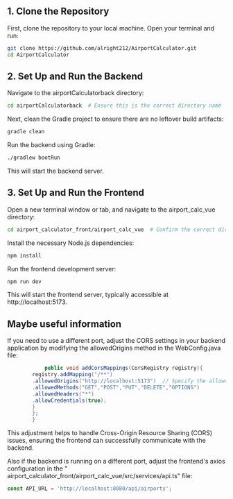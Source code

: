 ## 1. Clone the Repository

First, clone the repository to your local machine. Open your terminal and run:

```bash
git clone https://github.com/alright212/AirportCalculator.git
cd AirportCalculator
```

## 2. Set Up and Run the Backend

Navigate to the airportCalculatorback directory:

```bash
cd airportCalculatorback  # Ensure this is the correct directory name
```

Next, clean the Gradle project to ensure there are no leftover build artifacts:

```bash
gradle clean
```

Run the backend using Gradle:

```bash
./gradlew bootRun
```

This will start the backend server.

## 3. Set Up and Run the Frontend

Open a new terminal window or tab, and navigate to the airport_calc_vue directory:

```bash
cd airport_calculator_front/airport_calc_vue  # Confirm the correct directory path
```

Install the necessary Node.js dependencies:

```bash
npm install
```

Run the frontend development server:

```bash
npm run dev
```

This will start the frontend server, typically accessible at http://localhost:5173.

## Maybe useful information

If you need to use a different port,
adjust the CORS settings in your backend application by modifying the allowedOrigins method in the WebConfig.java file:

```java
            public void addCorsMappings(CorsRegistry registry){
        registry.addMapping("/**")
        .allowedOrigins("http://localhost:5173")  // Specify the allowed origin
        .allowedMethods("GET","POST","PUT","DELETE","OPTIONS")
        .allowedHeaders("*")
        .allowCredentials(true);
        }
        };
        }
```

This adjustment helps to handle Cross-Origin Resource Sharing (CORS) issues, ensuring the frontend can successfully
communicate with the backend.


Also if the backend is running on a different port, adjust the frontend's axios configuration in the "
airport_calculator_front/airport_calc_vue/src/services/api.ts" file:

```javascript
const API_URL = 'http://localhost:8080/api/airports';
```
